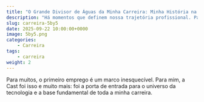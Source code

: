 ```yaml
---
title: "O Grande Divisor de Águas da Minha Carreira: Minha História na 5by5"
description: "Há momentos que definem nossa trajetória profissional. Para mim, foi o período na 5by5. Conto aqui como essa fase foi decisiva para meu amadurecimento técnico em .Net e para o rumo que minha carreira tomou."
slug: carreira-5by5
date: 2025-09-22 10:00:00+0000
image: 5by5.png
categories:
    - Carreira
tags:
    - carreira
weight: 2
---
```


Para muitos, o primeiro emprego é um marco inesquecível. Para mim, a Cast foi isso e muito mais: foi a porta de entrada para o universo da tecnologia e a base fundamental de toda a minha carreira.